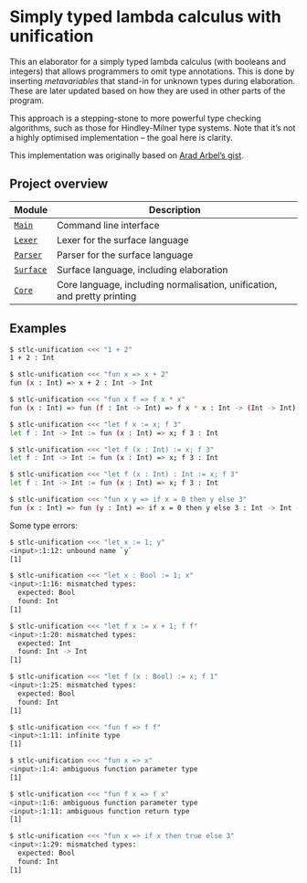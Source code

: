 # Simply typed lambda calculus with unification

This an elaborator for a simply typed lambda calculus (with booleans and integers)
that allows programmers to omit type annotations. This is done by inserting
_metavariables_ that stand-in for unknown types during elaboration. These are
later updated based on how they are used in other parts of the program.

This approach is a stepping-stone to more powerful type checking algorithms,
such as those for Hindley-Milner type systems. Note that it’s not a highly
optimised implementation – the goal here is clarity.

This implementation was originally based on [Arad Arbel’s gist](https://gist.github.com/aradarbel10/837aa65d2f06ac6710c6fbe479909b4c).

## Project overview

| Module        | Description                             |
| ------------- | --------------------------------------- |
| [`Main`]      | Command line interface                  |
| [`Lexer`]     | Lexer for the surface language          |
| [`Parser`]    | Parser for the surface language         |
| [`Surface`]   | Surface language, including elaboration |
| [`Core`]      | Core language, including normalisation, unification, and pretty printing |

[`Main`]: ./Main.ml
[`Lexer`]: ./Lexer.mll
[`Parser`]: ./Parser.mly
[`Surface`]: ./Surface.ml
[`Core`]: ./Core.ml

## Examples

```sh
$ stlc-unification <<< "1 + 2"
1 + 2 : Int
```

```sh
$ stlc-unification <<< "fun x => x + 2"
fun (x : Int) => x + 2 : Int -> Int
```

```sh
$ stlc-unification <<< "fun x f => f x * x"
fun (x : Int) => fun (f : Int -> Int) => f x * x : Int -> (Int -> Int) -> Int
```

```sh
$ stlc-unification <<< "let f x := x; f 3"
let f : Int -> Int := fun (x : Int) => x; f 3 : Int
```

```sh
$ stlc-unification <<< "let f (x : Int) := x; f 3"
let f : Int -> Int := fun (x : Int) => x; f 3 : Int
```

```sh
$ stlc-unification <<< "let f (x : Int) : Int := x; f 3"
let f : Int -> Int := fun (x : Int) => x; f 3 : Int
```

```sh
$ stlc-unification <<< "fun x y => if x = 0 then y else 3"
fun (x : Int) => fun (y : Int) => if x = 0 then y else 3 : Int -> Int -> Int
```

Some type errors:

```sh
$ stlc-unification <<< "let x := 1; y"
<input>:1:12: unbound name `y`
[1]
```

```sh
$ stlc-unification <<< "let x : Bool := 1; x"
<input>:1:16: mismatched types:
  expected: Bool
  found: Int
[1]
```

```sh
$ stlc-unification <<< "let f x := x + 1; f f"
<input>:1:20: mismatched types:
  expected: Int
  found: Int -> Int
[1]
```

```sh
$ stlc-unification <<< "let f (x : Bool) := x; f 1"
<input>:1:25: mismatched types:
  expected: Bool
  found: Int
[1]
```

```sh
$ stlc-unification <<< "fun f => f f"
<input>:1:11: infinite type
[1]
```

```sh
$ stlc-unification <<< "fun x => x"
<input>:1:4: ambiguous function parameter type
[1]
```

```sh
$ stlc-unification <<< "fun f x => f x"
<input>:1:6: ambiguous function parameter type
<input>:1:11: ambiguous function return type
[1]
```

```sh
$ stlc-unification <<< "fun x => if x then true else 3"
<input>:1:29: mismatched types:
  expected: Bool
  found: Int
[1]
```
